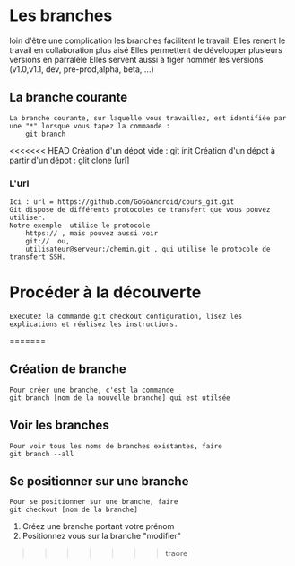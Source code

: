 # Les branches

loin d'être une complication les branches facilitent le travail.
	Elles renent le travail en collaboration plus aisé
	Elles permettent de développer plusieurs versions en parralèle
	Elles servent aussi à figer nommer les versions (v1.0,v1.1, dev, pre-prod,alpha, beta, ...)
	

## La branche courante
	La branche courante, sur laquelle vous travaillez, est identifiée par une "*" lorsque vous tapez la commande :
		git branch 


<<<<<<< HEAD
	Création d'un dépot vide : git init
	Création d'un dépot à partir d'un dépot : glit clone [url]
	
### L'url
	Ici : url = https://github.com/GoGoAndroid/cours_git.git
	Git dispose de différents protocoles de transfert que vous pouvez utiliser. 
	Notre exemple  utilise le protocole 
		https:// , mais pouvez aussi voir
		git://  ou,
		utilisateur@serveur:/chemin.git , qui utilise le protocole de transfert SSH.
		

# Procéder à la découverte

	Executez la commande git checkout configuration, lisez les explications et réalisez les instructions.

	
		
	
	
	
	
=======
## Création de branche
	Pour créer une branche, c'est la commande 
	git branch [nom de la nouvelle branche] qui est utilsée

## Voir les branches
	Pour voir tous les noms de branches existantes, faire 
	git branch --all

## Se positionner sur une branche
	Pour se positionner sur une branche, faire
	git checkout [nom de la branche]

1. Créez une branche portant votre prénom
2. Positionnez vous sur la branche "modifier"

>>>>>>> traore

